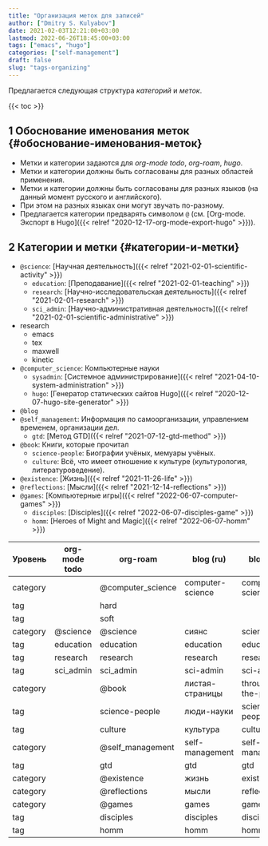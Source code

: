 ```yaml
---
title: "Организация меток для записей"
author: ["Dmitry S. Kulyabov"]
date: 2021-02-03T12:21:00+03:00
lastmod: 2022-06-26T18:45:00+03:00
tags: ["emacs", "hugo"]
categories: ["self-management"]
draft: false
slug: "tags-organizing"
---
```


Предлагается следующая структура _категорий_ и _меток_.

<!--more-->

{{< toc >}}


## <span class="section-num">1</span> Обоснование именования меток {#обоснование-именования-меток}

-   Метки и категории задаются для _org-mode todo_, _org-roam_, _hugo_.
-   Метки и категории должны быть согласованы для разных областей применения.
-   Метки и категории должны быть согласованы для разных языков (на данный момент русского и английского).
-   При этом на разных языках они могут звучать по-разному.
-   Предлагается категории предварять символом `@` (см. [Org-mode. Экспорт в Hugo]({{< relref "2020-12-17-org-mode-export-hugo" >}})).


## <span class="section-num">2</span> Категории и метки {#категории-и-метки}

-   `@science`: [Научная деятельность]({{< relref "2021-02-01-scientific-activity" >}})
    -   `education`: [Преподавание]({{< relref "2021-02-01-teaching" >}})
    -   `research`: [Научно-исследовательская деятельность]({{< relref "2021-02-01-research" >}})
    -   `sci_admin`: [Научно-административная деятельность]({{< relref "2021-02-01-scientific-administrative" >}})
-   research
    -   emacs
    -   tex
    -   maxwell
    -   kinetic
-   `@computer_science`: Компьютерные науки
    -   `sysadmin`: [Системное администрирование]({{< relref "2021-04-10-system-administration" >}})
    -   `hugo`: [Генератор статических сайтов Hugo]({{< relref "2020-12-07-hugo-site-generator" >}})
-   `@blog`
-   `@self_management`: Информация по самоорганизации, управлением временем, организации дел.
    -   `gtd`: [Метод GTD]({{< relref "2021-07-12-gtd-method" >}})
-   `@book`: Книги, которые прочитал
    -   `science-people`: Биографии учёных, мемуары учёных.
    -   `culture`: Всё, что имеет отношение к культуре (культурология, литературоведение).
-   `@existence`: [Жизнь]({{< relref "2021-11-26-life" >}})
-   `@reflections`: [Мысли]({{< relref "2021-12-14-reflections" >}})
-   `@games`: [Компьютерные игры]({{< relref "2022-06-07-computer-games" >}})
    -   `disciples`: [Disciples]({{< relref "2022-06-07-disciples-game" >}})
    -   `homm`: [Heroes of Might and Magic]({{< relref "2022-06-07-homm" >}})

| Уровень  | org-mode todo | org-roam          | blog (ru)        | blog (en)         |
|----------|---------------|-------------------|------------------|-------------------|
| category |               | @computer_science | computer-science | computer-science  |
| tag      |               | hard              |                  |                   |
| tag      |               | soft              |                  |                   |
| category | @science      | @science          | сиянс            | science           |
| tag      | education     | education         | education        | education         |
| tag      | research      | research          | research         | research          |
| tag      | sci_admin     | sci_admin         | sci-admin        | sci-admin         |
| category |               | @book             | листая-страницы  | through-the-pages |
| tag      |               | science-people    | люди-науки       | science-people    |
| tag      |               | culture           | культура         | culture           |
| category |               | @self_management  | self-management  | self-management   |
| tag      |               | gtd               | gtd              | gtd               |
| category |               | @existence        | жизнь            | existence         |
| category |               | @reflections      | мысли            | reflections       |
| category |               | @games            | games            | games             |
| tag      |               | disciples         | disciples        | disciples         |
| tag      |               | homm              | homm             | homm              |
